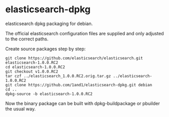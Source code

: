 elasticsearch-dpkg
==================

elasticsearch dpkg packaging for debian.

The official elasticsearch configuration files are supplied and only adjusted to the correct paths.

Create source packages step by step:

```
git clone https://github.com/elasticsearch/elasticsearch.git elasticsearch-1.0.0.RC2
cd elasticsearch-1.0.0.RC2
git checkout v1.0.0.RC2
tar czf ../elasticsearch_1.0.0.RC2.orig.tar.gz ../elasticsearch-1.0.0.RC2
git clone https://github.com/1and1/elasticsearch-dpkg.git debian
cd ..
dpkg-source -b elasticsearch-1.0.0.RC2
```

Now the binary package can be built with dpkg-buildpackage or pbuilder the usual way.
